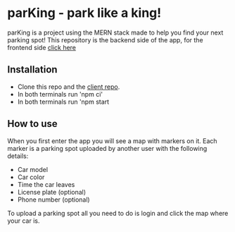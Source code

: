 # parKing - park like a king!

parKing is a project using the MERN stack made to help you find your next parking spot! This repository is the backend side of the app, for the frontend side [click here](https://github.com/leopariente/parking-locator)
## Installation

* Clone this repo and the [client repo](https://github.com/leopariente/parking-locator).
* In both terminals run 'npm ci'
* In both terminals run 'npm start

## How to use

When you first enter the app you will see a map with markers on it. Each marker is a parking spot uploaded by another user with the following details:
* Car model
* Car color
* Time the car leaves
* License plate (optional)
* Phone number (optional)

To upload a parking spot all you need to do is login and click the map where your car is.